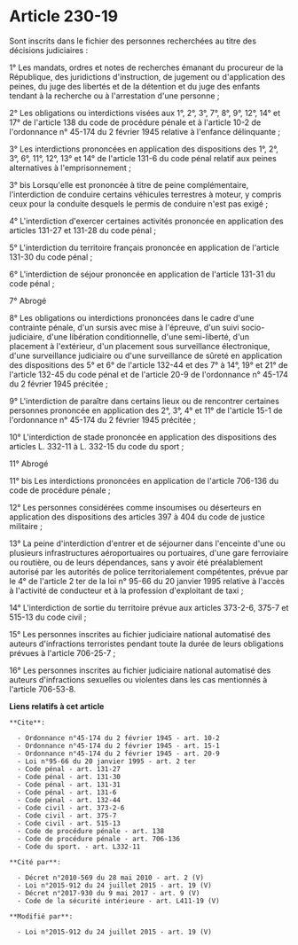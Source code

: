 # Article 230-19

Sont inscrits dans le fichier des personnes recherchées au titre des décisions judiciaires : 

1° Les mandats, ordres et notes de recherches émanant du procureur de la République, des juridictions d'instruction, de
jugement ou d'application des peines, du juge des libertés et de la détention et du juge des enfants tendant à la recherche
ou à l'arrestation d'une personne ; 

2° Les obligations ou interdictions visées aux 1°, 2°, 3°, 7°, 8°, 9°, 12°, 14° et 17° de l'article 138 du code de procédure
pénale et à l'article 10-2 de l'ordonnance n° 45-174 du 2 février 1945 relative à l'enfance délinquante ; 

3° Les interdictions prononcées en application des dispositions des 1°, 2°, 3°, 6°, 11°, 12°, 13° et 14° de l'article 131-6
du code pénal relatif aux peines alternatives à l'emprisonnement ; 

3° bis Lorsqu'elle est prononcée à titre de peine complémentaire, l'interdiction de conduire certains véhicules terrestres à
moteur, y compris ceux pour la conduite desquels le permis de conduire n'est pas exigé ; 

4° L'interdiction d'exercer certaines activités prononcée en application des articles 131-27 et 131-28 du code pénal ; 

5° L'interdiction du territoire français prononcée en application de l'article 131-30 du code pénal ; 

6° L'interdiction de séjour prononcée en application de l'article 131-31 du code pénal ; 

7° Abrogé 

8° Les obligations ou interdictions prononcées dans le cadre d'une contrainte pénale, d'un sursis avec mise à l'épreuve, d'un
suivi socio-judiciaire, d'une libération conditionnelle, d'une semi-liberté, d'un placement à l'extérieur, d'un placement
sous surveillance électronique, d'une surveillance judiciaire ou d'une surveillance de sûreté en application des dispositions
des 5° et 6° de l'article 132-44 et des 7° à 14°, 19° et 21° de l'article 132-45 du code pénal et de l'article 20-9 de
l'ordonnance n° 45-174 du 2 février 1945 précitée ; 

9° L'interdiction de paraître dans certains lieux ou de rencontrer certaines personnes prononcée en application des 2°, 3°,
4° et 11° de l'article 15-1 de l'ordonnance n° 45-174 du 2 février 1945 précitée ; 

10° L'interdiction de stade prononcée en application des dispositions des articles L. 332-11 à L. 332-15 du code du sport ; 

11° Abrogé 

11° bis Les interdictions prononcées en application de l'article 706-136 du code de procédure pénale ; 

12° Les personnes considérées comme insoumises ou déserteurs en application des dispositions des articles 397 à 404 du code
de justice militaire ; 

13° La peine d'interdiction d'entrer et de séjourner dans l'enceinte d'une ou plusieurs infrastructures aéroportuaires ou
portuaires, d'une gare ferroviaire ou routière, ou de leurs dépendances, sans y avoir été préalablement autorisé par les
autorités de police territorialement compétentes, prévue par le 4° de l'article 2 ter de la loi n° 95-66 du 20 janvier 1995
relative à l'accès à l'activité de conducteur et à la profession d'exploitant de taxi ; 

14° L'interdiction de sortie du territoire prévue aux articles 373-2-6, 375-7 et 515-13 du code civil ;

15° Les personnes inscrites au fichier judiciaire national automatisé des auteurs d'infractions terroristes pendant toute la
durée de leurs obligations prévues à l'article 706-25-7 ;

16° Les personnes inscrites au fichier judiciaire national automatisé des auteurs d'infractions sexuelles ou violentes dans
les cas mentionnés à l'article 706-53-8.

**Liens relatifs à cet article**

	**Cite**:

	  - Ordonnance n°45-174 du 2 février 1945 - art. 10-2
	  - Ordonnance n°45-174 du 2 février 1945 - art. 15-1
	  - Ordonnance n°45-174 du 2 février 1945 - art. 20-9
	  - Loi n°95-66 du 20 janvier 1995 - art. 2 ter
	  - Code pénal - art. 131-27
	  - Code pénal - art. 131-30
	  - Code pénal - art. 131-31
	  - Code pénal - art. 131-6
	  - Code pénal - art. 132-44
	  - Code civil - art. 373-2-6
	  - Code civil - art. 375-7
	  - Code civil - art. 515-13
	  - Code de procédure pénale - art. 138
	  - Code de procédure pénale - art. 706-136
	  - Code du sport. - art. L332-11

	**Cité par**:

	  - Décret n°2010-569 du 28 mai 2010 - art. 2 (V)
	  - Loi n°2015-912 du 24 juillet 2015 - art. 19 (V)
	  - Décret n°2017-930 du 9 mai 2017 - art. 9 (V)
	  - Code de la sécurité intérieure - art. L411-19 (V)

	**Modifié par**:

	  - Loi n°2015-912 du 24 juillet 2015 - art. 19 (V)

